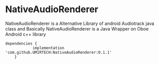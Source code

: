 # NativeAudioRenderer
NativeAudioRenderer is a Alternative Library of android Audiotrack java class and Basically NativeAudioRenderer is a Java Wrapper on Oboe Android c++ library
```
dependencies {
	        implementation 'com.github.UMIRTECH:NativeAudioRenderer:0.1.1'
	}
 ```
